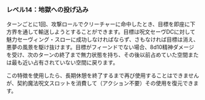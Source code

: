 ### レベル14：地獄への投げ込み

ターンごとに1回、攻撃ロールでクリーチャーに命中したとき、目標を即座に下方界を通して輸送しようとすることができます。目標は呪文セーヴDCに対して魅力セーヴィング・スローに成功しなければならず、さもなければ目標は消え、悪夢の風景を駆け抜けます。目標がフィーンドでない場合、8d10精神ダメージを受け、次のターンの終了まで無力状態を持ち、その後以前占めていた空間または最も近い占有されていない空間に戻ります。

この特徴を使用したら、長期休憩を終了するまで再び使用することはできませんが、契約魔法呪文スロットを消費して（アクション不要）その使用を復元できます。

